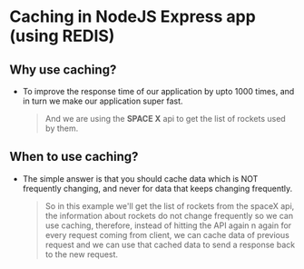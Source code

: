 # Caching in NodeJS Express app (using **REDIS**)

## Why use caching?

- To improve the response time of our application by upto 1000 times, and in turn we make our application super fast.
  > And we are using the **SPACE X** api to get the list of rockets used by them.

## When to use caching?

- The simple answer is that you should cache data which is NOT frequently changing, and never for data that keeps changing frequently.
  > So in this example we'll get the list of rockets from the spaceX api, the information about rockets do not change frequently so we can use caching, therefore, instead of hitting the API again n again for every request coming from client, we can cache data of previous request and we can use that cached data to send a response back to the new request.
